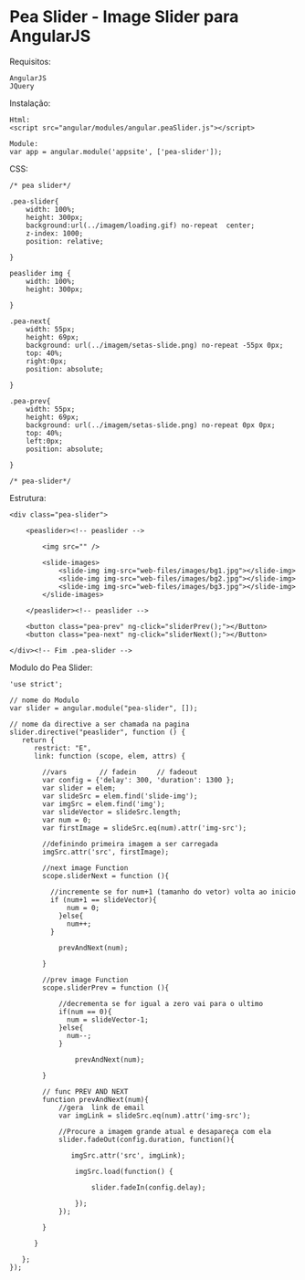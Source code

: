 
Pea Slider - Image Slider para AngularJS
===========


Requisitos:

    AngularJS
    JQuery

Instalação:
	
	Html:
	<script src="angular/modules/angular.peaSlider.js"></script>

	Module:
	var app = angular.module('appsite', ['pea-slider']);

CSS:
	
	/* pea slider*/

	.pea-slider{
		width: 100%; 
		height: 300px;
		background:url(../imagem/loading.gif) no-repeat  center;
		z-index: 1000;
		position: relative;

	}

	peaslider img {
		width: 100%;
		height: 300px;

	}

	.pea-next{
		width: 55px;
		height: 69px;
		background: url(../imagem/setas-slide.png) no-repeat -55px 0px;
		top: 40%;
		right:0px;
		position: absolute;	

	}

	.pea-prev{
		width: 55px;
		height: 69px;
		background: url(../imagem/setas-slide.png) no-repeat 0px 0px;
		top: 40%;
		left:0px;
		position: absolute;	

	}

	/* pea-slider*/


Estrutura:

	<div class="pea-slider">
		
		<peaslider><!-- peaslider -->

			<img src="" />

			<slide-images>
				<slide-img img-src="web-files/images/bg1.jpg"></slide-img>
				<slide-img img-src="web-files/images/bg2.jpg"></slide-img>
				<slide-img img-src="web-files/images/bg3.jpg"></slide-img>
			</slide-images>

		</peaslider><!-- peaslider -->
		
		<button class="pea-prev" ng-click="sliderPrev();"></Button>
		<button class="pea-next" ng-click="sliderNext();"></Button>
		
	</div><!-- Fim .pea-slider -->


Modulo do Pea Slider:

	'use strict';

	// nome do Modulo
	var slider = angular.module("pea-slider", []);

	// nome da directive a ser chamada na pagina
	slider.directive("peaslider", function () {
	   return {
	      restrict: "E",
	      link: function (scope, elem, attrs) {

	      	//vars        // fadein     // fadeout
	        var config = {'delay': 300, 'duration': 1300 };
	      	var slider = elem;
	      	var slideSrc = elem.find('slide-img');
	      	var imgSrc = elem.find('img');
	        var slideVector = slideSrc.length;
	        var num = 0;
	        var firstImage = slideSrc.eq(num).attr('img-src');

	      	//definindo primeira imagem a ser carregada
	      	imgSrc.attr('src', firstImage);

	        //next image Function
	      	scope.sliderNext = function (){

	          //incremente se for num+1 (tamanho do vetor) volta ao inicio
	          if (num+1 == slideVector){
	              num = 0;
	            }else{
	              num++;
	          }

	      		prevAndNext(num);

	      	}

	        //prev image Function
	      	scope.sliderPrev = function (){

	            //decrementa se for igual a zero vai para o ultimo
	            if(num == 0){
	              num = slideVector-1;
	            }else{
	              num--;
	            }

	      			prevAndNext(num);

	      	}

	  	    // func PREV AND NEXT
	  	    function prevAndNext(num){
	            //gera  link de email
	            var imgLink = slideSrc.eq(num).attr('img-src');

	  	        //Procure a imagem grande atual e desapareça com ela
	  	        slider.fadeOut(config.duration, function(){

	               imgSrc.attr('src', imgLink);

	                imgSrc.load(function() {

	                    slider.fadeIn(config.delay);

	                });
	  	        });

	  	    }

	      }

	   };
	});
